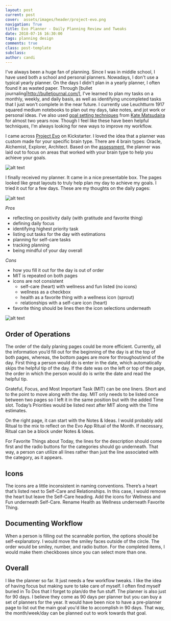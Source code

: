 ```yaml
---
layout: post
current: post
cover:  assets/images/header/project-evo.png
navigation: True
title: Evo Planner - Daily Planning Review and Tweaks
date: 2018-07-16 16:30:00
tags: planning design
comments: true
class: post-template
subclass: 
author: candi
---
```


I've always been a huge fan of planning. Since I was in middle school, I have used both a school and personal planners. Nowadays, I don't use a typical yearly planner. On the days I didn't plan in a yearly planner, I often found it as wasted paper. Through [bullet journaling|http://bulletjournal.com/], I've learned to plan my tasks on a monthly, weekly, and daily basis, as well as identifying uncompleted tasks that I just won't complete in the near future. I currently use Leuchtturm 1917 squared medium notebooks to plan out my days, take notes, and jot work or personal ideas. I've also used [goal setting techniques](https://inkandvolt.com/guides/) from [Kate Matsudaira](http://katemats.com/) for almost two years now. Though I feel like these have been helpful techniques, I'm always looking for new ways to improve my workflow. 

I came across [Project Evo](https://projectevo.org/) on Kickstarter. I loved the idea that a planner was custom made for your specific brain type. There are 4 brain types: Oracle, Alchemist, Explorer, Architect. Based on the [assessment](https://projectevo.org/bta/), the planner was laid out to focus on areas that worked with your brain type to help you achieve your goals. 

![alt text](https://github.com/candicodeit/githubpages/blob/project-evo/assets/images/evo-planner.jpg "delivery box for Evo Planner - Brain Type: Oracle")

I finally received my planner. It came in a nice presentable box. The pages looked like great layouts to truly help plan my day to achieve my goals. I tried it out for a few days. These are my thoughts on the daily pages: 

![alt text](https://github.com/candicodeit/githubpages/blob/project-evo/assets/images/evo-daily-plan.jpg "daily planning pages for Oracle brain type")

_Pros_
* reflecting on positivity daily (with gratitude and favorite thing)
* defining daily focus
* identifying highest priority task
* listing out tasks for the day with estimations
* planning for self-care tasks
* tracking planning
* being mindful of your day overall

_Cons_
* how you fill it out for the day is out of order
* MIT is repeated on both pages 
* icons are not consistent
	* self-care (heart) with wellness and fun listed (no icons)
	* wellness as a checkbox
	* health as a favorite thing with a wellness icon (sprout)
	* relationships with a self-care icon (heart)
* favorite thing should be lines then the icon selections underneath

![alt text](https://github.com/candicodeit/githubpages/blob/project-evo/assets/images/evo-daily-plan-sketch.jpg "sketch of how I'd reorganize the daily planning pages")

## Order of Operations

The order of the daily planing pages could be more efficient. Currently, all the information you’d fill out for the beginning of the day is at the top of both pages, whereas, the bottom pages are more for throughout/end of the day. First thing a person would do is enter in the date, which automatically skips the helpful tip of the day. If the date was on the left or top of the page, the order in which the person would do is write the date and read the helpful tip. 

Grateful, Focus, and Most Important Task (MIT) can be one liners. Short and to the point to move along with the day. MIT only needs to be listed once between two pages so I left it in the same position but with the added Time slot. Today’s Priorities would be listed next after MIT along with the Time estimates. 

On the right page, it can start with the Notes & Ideas. I would probably add Ritual to the mix to reflect on the Evo App Ritual of the Month. If necessary, Ritual can be a block under Notes & Ideas. 

For Favorite Things about Today, the lines for the description should come first and the radio buttons for the categories should go underneath. That way, a person can utilize all lines rather than just the line associated with the category, as it appears. 

## Icons

The icons are a little inconsistent in naming conventions. There’s a heart that’s listed next to Self-Care and Relationships. In this case, I would remove the heart but leave the Self-Care heading. Add the icons for Wellness and Fun underneath Self-Care. Rename Health as Wellness underneath Favorite Thing. 

## Documenting Workflow

When a person is filling out the scannable portion, the options should be self-explanatory. I would move the smiley faces outside of the circle. The order would be smiley, number, and radio button. For the completed items, I would make them checkboxes since you can select more than one. 

## Overall
I like the planner so far. It just needs a few workflow tweaks. I like the idea of having focus but making sure to take care of myself. I often find myself buried in To Dos that I forget to plan/do the fun stuff. The planner is also just for 90 days. I believe they come as 90 days per planner but you can buy a set of planners for the year. It would have been nice to have a pre-planner page to list out the main goal you'd like to accomplish in 90 days. That way, the month/week/day can be planned out to work towards that goal. 



